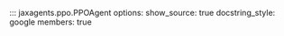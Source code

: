 [//]: # (::: jaxagents)
::: jaxagents.ppo.PPOAgent
    options:
        show_source: true
        docstring_style: google
        members: true